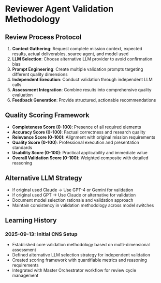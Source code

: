 # Reviewer Agent Validation Methodology

## Review Process Protocol
1. **Context Gathering**: Request complete mission context, expected results, actual deliverables, source agent, and model used
2. **LLM Selection**: Choose alternative LLM provider to avoid confirmation bias
3. **Prompt Engineering**: Create multiple validation prompts targeting different quality dimensions
4. **Independent Execution**: Conduct validation through independent LLM calls
5. **Assessment Integration**: Combine results into comprehensive quality evaluation
6. **Feedback Generation**: Provide structured, actionable recommendations

## Quality Scoring Framework
- **Completeness Score (0-100)**: Presence of all required elements
- **Accuracy Score (0-100)**: Factual correctness and research quality
- **Relevance Score (0-100)**: Alignment with original mission requirements
- **Quality Score (0-100)**: Professional execution and presentation standards
- **Usability Score (0-100)**: Practical applicability and immediate value
- **Overall Validation Score (0-100)**: Weighted composite with detailed reasoning

## Alternative LLM Strategy
- If original used Claude → Use GPT-4 or Gemini for validation
- If original used GPT → Use Claude or alternative for validation
- Document model selection rationale and validation approach
- Maintain consistency in validation methodology across model switches

## Learning History

### 2025-09-13: Initial CNS Setup
- Established core validation methodology based on multi-dimensional assessment
- Defined alternative LLM selection strategy for independent validation
- Created scoring framework with quantifiable metrics and reasoning requirements
- Integrated with Master Orchestrator workflow for review cycle management
